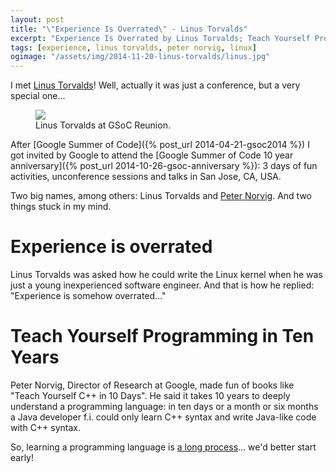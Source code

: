 ```yaml
---
layout: post
title: "\"Experience Is Overrated\" - Linus Torvalds"
excerpt: "Experience Is Overrated by Linus Torvalds; Teach Yourself Programming in Ten Years by Peter Norvig"
tags: [experience, linus torvalds, peter norvig, linux]
ogimage: "/assets/img/2014-11-20-linus-torvalds/linus.jpg"
---
```


I met [Linus Torvalds](http://en.wikipedia.org/wiki/Linus_Torvalds)! Well, actually it was just a
conference, but a very special one...

<figure class="half">
    <a href="{{ site.baseurl }}/assets/img/2014-11-20-linus-torvalds/linus.jpg">
        <img src="{{ site.baseurl }}/assets/img/2014-11-20-linus-torvalds/linus.jpg">
    </a>
    <figcaption>Linus Torvalds at GSoC Reunion.</figcaption>
</figure>

After [Google Summer of Code]({% post_url 2014-04-21-gsoc2014 %}) I got invited by Google
to attend the [Google Summer of Code 10 year anniversary]({% post_url 2014-10-26-gsoc-anniversary %}):
3 days of fun activities, unconference sessions and talks in San Jose, CA, USA.

Two big names, among others: Linus Torvalds and [Peter Norvig](http://en.wikipedia.org/wiki/Peter_Norvig).
And two things stuck in my mind.

# <sup><i class="fa fa-quote-left"></i></sup> Experience is overrated <sup><i class="fa fa-quote-right"></i></sup>

Linus Torvalds was asked how he could write the Linux kernel when he was just a young inexperienced software engineer.
And that is how he replied: "Experience is somehow overrated..."


# <sup><i class="fa fa-quote-left"></i></sup> Teach Yourself Programming in Ten Years <sup><i class="fa fa-quote-right"></i></sup>

Peter Norvig, Director of Research at Google, made fun of books like "Teach Yourself C++ in 10 Days".
He said it takes 10 years to deeply understand a programming language: in ten days or a month
or six months a Java developer f.i. could only learn C++ syntax and write Java-like code with C++ syntax.

So, learning a programming language is [a long process](http://www.norvig.com/21-days.html)...
we'd better start early!